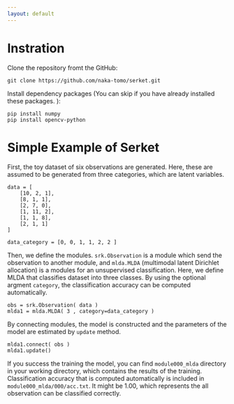 ```yaml
---
layout: default
---
```

# Instration

Clone the repository fromt the GitHub: 

```
git clone https://github.com/naka-tomo/serket.git
```

Install dependency packages (You can skip if you have already installed these packages. ):

```
pip install numpy
pip install opencv-python
```

# Simple Example of Serket

First, the toy dataset of six observations are generated. Here, these are assumed to be generated from three categories, which are latent variables.
```
data = [
    [10, 2, 1], 
    [8, 1, 1],
    [2, 7, 0],
    [1, 11, 2],
    [1, 1, 8],
    [2, 1, 1]
]

data_category = [0, 0, 1, 1, 2, 2 ]
```

Then, we define the modules. `srk.Observation` is a module which send the observation to another module, and `mlda.MLDA` (multimodal latent Dirichlet allocation) is a modules for an unsupervised classification. Here, we define MLDA that classifies dataset into three classes. 
By using the optional argment `category`, the classification accuracy can be computed automatically. 

```
obs = srk.Observation( data )
mlda1 = mlda.MLDA( 3 , category=data_category )
```

By connecting modules, the model is constructed and the parameters of the model are estimated by `update` method.

```
mlda1.connect( obs )
mlda1.update()
```

If you success the training the model, you can find `module000_mlda` directory in your working directory, which contains the results of the training. 
Classification accuracy that is computed automatically is included in `module000_mlda/000/acc.txt`. It might be 1.00, which represents the all observation can be classified correctly. 

